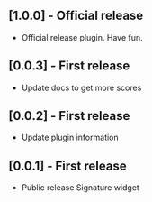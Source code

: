## [1.0.0] - Official release

* Official release plugin. Have fun.


## [0.0.3] - First release

* Update docs to get more scores

## [0.0.2] - First release

* Update plugin information

## [0.0.1] - First release

* Public release Signature widget
